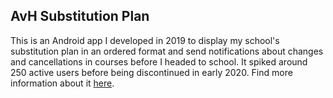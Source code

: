 ## AvH Substitution Plan
This is an Android app I developed in 2019 to display my school's substitution plan in an ordered format and send notifications about changes and cancellations in courses before I headed to school. It spiked around 250 active users before being discontinued in early 2020. Find more information about it [here](https://denizk0461.dev/projects/#avhplan).
